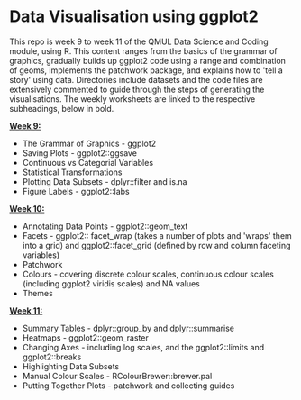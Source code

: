 # Data Visualisation using ggplot2
This repo is week 9 to week 11 of the QMUL Data Science and Coding module, using R. This content ranges from the basics of the grammar of graphics, gradually builds up ggplot2 code using a range and combination of geoms, implements the patchwork package, and explains how to 'tell a story' using data. Directories include datasets and the code files are extensively commented to guide through the steps of generating the visualisations. The weekly worksheets are linked to the respective subheadings, below in bold.


[**Week 9:**](https://096ad93a8da14d67bb7e8a2474ee3661.app.posit.cloud/file_show?path=%2Fcloud%2Fproject%2FWorkshop9_v2.html)
- The Grammar of Graphics - ggplot2
- Saving Plots - ggplot2::ggsave
- Continuous vs Categorial Variables
- Statistical Transformations
- Plotting Data Subsets - dplyr::filter and is.na
- Figure Labels - ggplot2::labs

[**Week 10:**](https://f8fcfde349fb496e84a835435bbc75e5.app.posit.cloud/file_show?path=%2Fcloud%2Fproject%2FWorkshop10.html)
- Annotating Data Points - ggplot2::geom_text
- Facets - ggplot2:: facet_wrap (takes a number of plots and 'wraps' them into a grid) and ggplot2::facet_grid (defined by row and column faceting variables)
- Patchwork
- Colours - covering discrete colour scales, continuous colour scales (including ggplot2 viridis scales) and NA values
- Themes

[**Week 11:**](https://ac0a9ddcae354d81a8cabd9d3b03f3e7.app.posit.cloud/file_show?path=%2Fcloud%2Fproject%2FWorkshop11.html)
- Summary Tables - dplyr::group_by and dplyr::summarise
- Heatmaps - ggplot2::geom_raster
- Changing Axes - including log scales, and the ggplot2::limits and ggplot2::breaks 
- Highlighting Data Subsets 
- Manual Colour Scales - RColourBrewer::brewer.pal
- Putting Together Plots - patchwork and collecting guides
